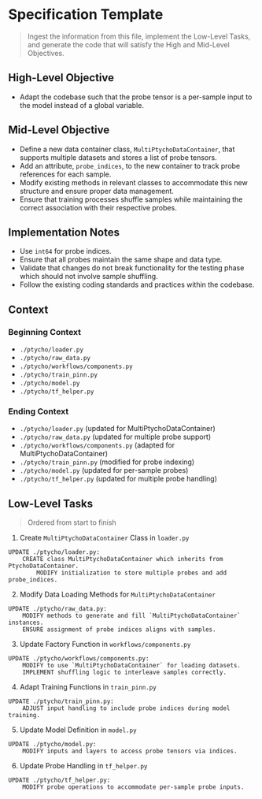 # Specification Template
> Ingest the information from this file, implement the Low-Level Tasks, and generate the code that will satisfy the High and Mid-Level Objectives.

## High-Level Objective

- Adapt the codebase such that the probe tensor is a per-sample input to the model instead of a global variable.

## Mid-Level Objective

- Define a new data container class, `MultiPtychoDataContainer`, that supports multiple datasets and stores a list of probe tensors.
- Add an attribute, `probe_indices`, to the new container to track probe references for each sample.
- Modify existing methods in relevant classes to accommodate this new structure and ensure proper data management.
- Ensure that training processes shuffle samples while maintaining the correct association with their respective probes.

## Implementation Notes
- Use `int64` for probe indices.
- Ensure that all probes maintain the same shape and data type.
- Validate that changes do not break functionality for the testing phase which should not involve sample shuffling.
- Follow the existing coding standards and practices within the codebase.

## Context

### Beginning Context
- `./ptycho/loader.py`
- `./ptycho/raw_data.py`
- `./ptycho/workflows/components.py`
- `./ptycho/train_pinn.py`
- `./ptycho/model.py`
- `./ptycho/tf_helper.py`

### Ending Context
- `./ptycho/loader.py` (updated for MultiPtychoDataContainer)
- `./ptycho/raw_data.py` (updated for multiple probe support)
- `./ptycho/workflows/components.py` (adapted for MultiPtychoDataContainer)
- `./ptycho/train_pinn.py` (modified for probe indexing)
- `./ptycho/model.py` (updated for per-sample probes)
- `./ptycho/tf_helper.py` (updated for multiple probe handling)

## Low-Level Tasks
> Ordered from start to finish

1. Create `MultiPtychoDataContainer` Class in `loader.py`

```aider
UPDATE ./ptycho/loader.py:
    CREATE class MultiPtychoDataContainer which inherits from PtychoDataContainer.
        MODIFY initialization to store multiple probes and add probe_indices.
```

2. Modify Data Loading Methods for `MultiPtychoDataContainer`

```aider
UPDATE ./ptycho/raw_data.py:
    MODIFY methods to generate and fill `MultiPtychoDataContainer` instances.
    ENSURE assignment of probe indices aligns with samples.
```

3. Update Factory Function in `workflows/components.py`

```aider
UPDATE ./ptycho/workflows/components.py:
    MODIFY to use `MultiPtychoDataContainer` for loading datasets.
    IMPLEMENT shuffling logic to interleave samples correctly.
```

4. Adapt Training Functions in `train_pinn.py`

```aider
UPDATE ./ptycho/train_pinn.py:
    ADJUST input handling to include probe indices during model training.
```

5. Update Model Definition in `model.py`

```aider
UPDATE ./ptycho/model.py:
    MODIFY inputs and layers to access probe tensors via indices.
```

6. Update Probe Handling in `tf_helper.py`

```aider
UPDATE ./ptycho/tf_helper.py:
    MODIFY probe operations to accommodate per-sample probe inputs.
```